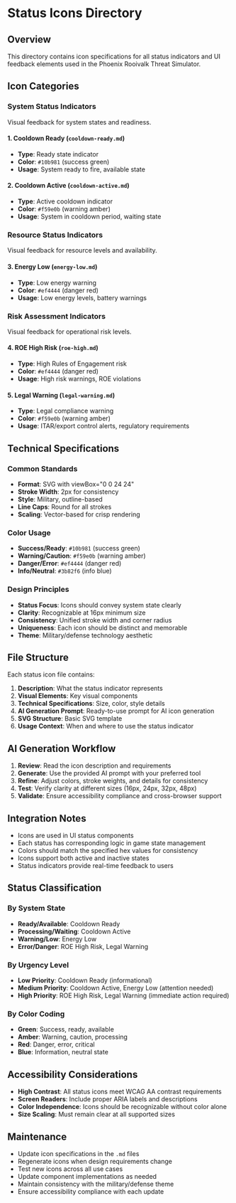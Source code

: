 # Status Icons Directory

## Overview

This directory contains icon specifications for all status indicators and UI
feedback elements used in the Phoenix Rooivalk Threat Simulator.

## Icon Categories

### System Status Indicators

Visual feedback for system states and readiness.

#### 1. Cooldown Ready (`cooldown-ready.md`)

- **Type**: Ready state indicator
- **Color**: `#10b981` (success green)
- **Usage**: System ready to fire, available state

#### 2. Cooldown Active (`cooldown-active.md`)

- **Type**: Active cooldown indicator
- **Color**: `#f59e0b` (warning amber)
- **Usage**: System in cooldown period, waiting state

### Resource Status Indicators

Visual feedback for resource levels and availability.

#### 3. Energy Low (`energy-low.md`)

- **Type**: Low energy warning
- **Color**: `#ef4444` (danger red)
- **Usage**: Low energy levels, battery warnings

### Risk Assessment Indicators

Visual feedback for operational risk levels.

#### 4. ROE High Risk (`roe-high.md`)

- **Type**: High Rules of Engagement risk
- **Color**: `#ef4444` (danger red)
- **Usage**: High risk warnings, ROE violations

#### 5. Legal Warning (`legal-warning.md`)

- **Type**: Legal compliance warning
- **Color**: `#f59e0b` (warning amber)
- **Usage**: ITAR/export control alerts, regulatory requirements

## Technical Specifications

### Common Standards

- **Format**: SVG with viewBox="0 0 24 24"
- **Stroke Width**: 2px for consistency
- **Style**: Military, outline-based
- **Line Caps**: Round for all strokes
- **Scaling**: Vector-based for crisp rendering

### Color Usage

- **Success/Ready**: `#10b981` (success green)
- **Warning/Caution**: `#f59e0b` (warning amber)
- **Danger/Error**: `#ef4444` (danger red)
- **Info/Neutral**: `#3b82f6` (info blue)

### Design Principles

- **Status Focus**: Icons should convey system state clearly
- **Clarity**: Recognizable at 16px minimum size
- **Consistency**: Unified stroke width and corner radius
- **Uniqueness**: Each icon should be distinct and memorable
- **Theme**: Military/defense technology aesthetic

## File Structure

Each status icon file contains:

1. **Description**: What the status indicator represents
2. **Visual Elements**: Key visual components
3. **Technical Specifications**: Size, color, style details
4. **AI Generation Prompt**: Ready-to-use prompt for AI icon generation
5. **SVG Structure**: Basic SVG template
6. **Usage Context**: When and where to use the status indicator

## AI Generation Workflow

1. **Review**: Read the icon description and requirements
2. **Generate**: Use the provided AI prompt with your preferred tool
3. **Refine**: Adjust colors, stroke weights, and details for consistency
4. **Test**: Verify clarity at different sizes (16px, 24px, 32px, 48px)
5. **Validate**: Ensure accessibility compliance and cross-browser support

## Integration Notes

- Icons are used in UI status components
- Each status has corresponding logic in game state management
- Colors should match the specified hex values for consistency
- Icons support both active and inactive states
- Status indicators provide real-time feedback to users

## Status Classification

### By System State

- **Ready/Available**: Cooldown Ready
- **Processing/Waiting**: Cooldown Active
- **Warning/Low**: Energy Low
- **Error/Danger**: ROE High Risk, Legal Warning

### By Urgency Level

- **Low Priority**: Cooldown Ready (informational)
- **Medium Priority**: Cooldown Active, Energy Low (attention needed)
- **High Priority**: ROE High Risk, Legal Warning (immediate action required)

### By Color Coding

- **Green**: Success, ready, available
- **Amber**: Warning, caution, processing
- **Red**: Danger, error, critical
- **Blue**: Information, neutral state

## Accessibility Considerations

- **High Contrast**: All status icons meet WCAG AA contrast requirements
- **Screen Readers**: Include proper ARIA labels and descriptions
- **Color Independence**: Icons should be recognizable without color alone
- **Size Scaling**: Must remain clear at all supported sizes

## Maintenance

- Update icon specifications in the `.md` files
- Regenerate icons when design requirements change
- Test new icons across all use cases
- Update component implementations as needed
- Maintain consistency with the military/defense theme
- Ensure accessibility compliance with each update
